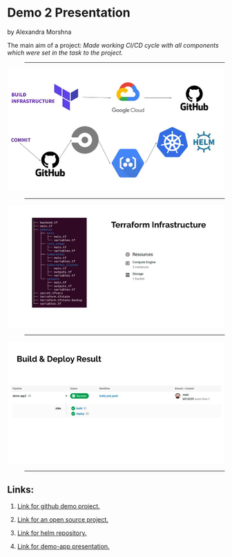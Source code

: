 # Demo 2 Presentation
by Alexandra Morshna

The main aim of a project: 
*Made working CI/CD cycle with all components which were set in the task to the project.*


> -----

![Image](https://github.com/alex00m/demo2-presentation/blob/main/slides/scheme.jpg)

> -----

![Image](https://github.com/alex00m/demo2-presentation/blob/main/slides/tf-infrastructure.jpg)

> -----

![Image](https://github.com/alex00m/demo2-presentation/blob/main/slides/build%26deploy.jpg)

> -----




##  Links: 
1. [Link for github demo project. ](https://github.com/alex00m/demo-app2)

2. [Link for an open source project. ](https://github.com/circletes/demoita)

3. [Link for helm repository. ](https://github.com/alex00m/chart-for-helm)

4. [Link for demo-app presentation. ](https://github.com/alex00m/demo2-presentation)

